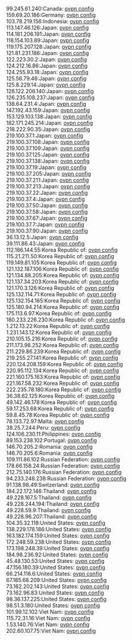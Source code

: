 99.245.61.240:Canada: [ovpn config](vpn/99_245_61_240.ovpn)  
159.69.20.186:Germany: [ovpn config](vpn/159_69_20_186.ovpn)  
103.78.219.156:Indonesia: [ovpn config](vpn/103_78_219_156.ovpn)  
113.147.46.126:Japan: [ovpn config](vpn/113_147_46_126.ovpn)  
114.181.206.191:Japan: [ovpn config](vpn/114_181_206_191.ovpn)  
118.154.103.89:Japan: [ovpn config](vpn/118_154_103_89.ovpn)  
119.175.207.128:Japan: [ovpn config](vpn/119_175_207_128.ovpn)  
121.81.231.186:Japan: [ovpn config](vpn/121_81_231_186.ovpn)  
122.223.30.2:Japan: [ovpn config](vpn/122_223_30_2.ovpn)  
124.212.16.86:Japan: [ovpn config](vpn/124_212_16_86.ovpn)  
124.255.93.18:Japan: [ovpn config](vpn/124_255_93_18.ovpn)  
125.56.79.46:Japan: [ovpn config](vpn/125_56_79_46.ovpn)  
125.8.229.14:Japan: [ovpn config](vpn/125_8_229_14.ovpn)  
126.122.206.140:Japan: [ovpn config](vpn/126_122_206_140.ovpn)  
126.235.108.237:Japan: [ovpn config](vpn/126_235_108_237.ovpn)  
138.64.231.4:Japan: [ovpn config](vpn/138_64_231_4.ovpn)  
147.192.43.159:Japan: [ovpn config](vpn/147_192_43_159.ovpn)  
153.129.103.138:Japan: [ovpn config](vpn/153_129_103_138.ovpn)  
182.171.245.214:Japan: [ovpn config](vpn/182_171_245_214.ovpn)  
218.222.90.35:Japan: [ovpn config](vpn/218_222_90_35.ovpn)  
219.100.37.1:Japan: [ovpn config](vpn/219_100_37_1.ovpn)  
219.100.37.108:Japan: [ovpn config](vpn/219_100_37_108.ovpn)  
219.100.37.109:Japan: [ovpn config](vpn/219_100_37_109.ovpn)  
219.100.37.125:Japan: [ovpn config](vpn/219_100_37_125.ovpn)  
219.100.37.138:Japan: [ovpn config](vpn/219_100_37_138.ovpn)  
219.100.37.19:Japan: [ovpn config](vpn/219_100_37_19.ovpn)  
219.100.37.205:Japan: [ovpn config](vpn/219_100_37_205.ovpn)  
219.100.37.211:Japan: [ovpn config](vpn/219_100_37_211.ovpn)  
219.100.37.213:Japan: [ovpn config](vpn/219_100_37_213.ovpn)  
219.100.37.22:Japan: [ovpn config](vpn/219_100_37_22.ovpn)  
219.100.37.4:Japan: [ovpn config](vpn/219_100_37_4.ovpn)  
219.100.37.50:Japan: [ovpn config](vpn/219_100_37_50.ovpn)  
219.100.37.58:Japan: [ovpn config](vpn/219_100_37_58.ovpn)  
219.100.37.67:Japan: [ovpn config](vpn/219_100_37_67.ovpn)  
219.100.37.7:Japan: [ovpn config](vpn/219_100_37_7.ovpn)  
219.100.37.90:Japan: [ovpn config](vpn/219_100_37_90.ovpn)  
36.13.12.5:Japan: [ovpn config](vpn/36_13_12_5.ovpn)  
39.111.86.43:Japan: [ovpn config](vpn/39_111_86_43.ovpn)  
112.186.144.55:Korea Republic of: [ovpn config](vpn/112_186_144_55.ovpn)  
115.21.211.50:Korea Republic of: [ovpn config](vpn/115_21_211_50.ovpn)  
119.149.81.105:Korea Republic of: [ovpn config](vpn/119_149_81_105.ovpn)  
121.132.187.106:Korea Republic of: [ovpn config](vpn/121_132_187_106.ovpn)  
121.134.88.205:Korea Republic of: [ovpn config](vpn/121_134_88_205.ovpn)  
121.137.34.203:Korea Republic of: [ovpn config](vpn/121_137_34_203.ovpn)  
121.170.3.126:Korea Republic of: [ovpn config](vpn/121_170_3_126.ovpn)  
125.132.114.71:Korea Republic of: [ovpn config](vpn/125_132_114_71.ovpn)  
125.132.154.165:Korea Republic of: [ovpn config](vpn/125_132_154_165.ovpn)  
125.180.94.214:Korea Republic of: [ovpn config](vpn/125_180_94_214.ovpn)  
175.113.6.97:Korea Republic of: [ovpn config](vpn/175_113_6_97.ovpn)  
180.233.226.230:Korea Republic of: [ovpn config](vpn/180_233_226_230.ovpn)  
1.212.13.22:Korea Republic of: [ovpn config](vpn/1_212_13_22.ovpn)  
1.231.143.12:Korea Republic of: [ovpn config](vpn/1_231_143_12.ovpn)  
210.105.15.216:Korea Republic of: [ovpn config](vpn/210_105_15_216.ovpn)  
211.173.98.252:Korea Republic of: [ovpn config](vpn/211_173_98_252.ovpn)  
211.229.86.239:Korea Republic of: [ovpn config](vpn/211_229_86_239.ovpn)  
219.255.27.141:Korea Republic of: [ovpn config](vpn/219_255_27_141.ovpn)  
220.124.208.159:Korea Republic of: [ovpn config](vpn/220_124_208_159.ovpn)  
220.95.112.134:Korea Republic of: [ovpn config](vpn/220_95_112_134.ovpn)  
221.160.175.163:Korea Republic of: [ovpn config](vpn/221_160_175_163.ovpn)  
221.167.58.232:Korea Republic of: [ovpn config](vpn/221_167_58_232.ovpn)  
222.235.78.180:Korea Republic of: [ovpn config](vpn/222_235_78_180.ovpn)  
36.38.62.125:Korea Republic of: [ovpn config](vpn/36_38_62_125.ovpn)  
49.142.46.178:Korea Republic of: [ovpn config](vpn/49_142_46_178.ovpn)  
59.17.253.68:Korea Republic of: [ovpn config](vpn/59_17_253_68.ovpn)  
59.8.45.78:Korea Republic of: [ovpn config](vpn/59_8_45_78.ovpn)  
78.133.72.97:Malta: [ovpn config](vpn/78_133_72_97.ovpn)  
38.25.7.244:Peru: [ovpn config](vpn/38_25_7_244.ovpn)  
124.106.230.11:Philippines: [ovpn config](vpn/124_106_230_11.ovpn)  
89.153.238.102:Portugal: [ovpn config](vpn/89_153_238_102.ovpn)  
146.70.205.2:Romania: [ovpn config](vpn/146_70_205_2.ovpn)  
146.70.205.6:Romania: [ovpn config](vpn/146_70_205_6.ovpn)  
109.111.86.102:Russian Federation: [ovpn config](vpn/109_111_86_102.ovpn)  
178.66.158.24:Russian Federation: [ovpn config](vpn/178_66_158_24.ovpn)  
212.75.140.176:Russian Federation: [ovpn config](vpn/212_75_140_176.ovpn)  
94.233.248.238:Russian Federation: [ovpn config](vpn/94_233_248_238.ovpn)  
91.138.98.49:Switzerland: [ovpn config](vpn/91_138_98_49.ovpn)  
184.22.172.146:Thailand: [ovpn config](vpn/184_22_172_146.ovpn)  
49.228.167.5:Thailand: [ovpn config](vpn/49_228_167_5.ovpn)  
49.228.244.194:Thailand: [ovpn config](vpn/49_228_244_194.ovpn)  
49.228.59.9:Thailand: [ovpn config](vpn/49_228_59_9.ovpn)  
49.228.96.207:Thailand: [ovpn config](vpn/49_228_96_207.ovpn)  
104.35.32.118:United States: [ovpn config](vpn/104_35_32_118.ovpn)  
138.229.178.186:United States: [ovpn config](vpn/138_229_178_186.ovpn)  
163.182.174.159:United States: [ovpn config](vpn/163_182_174_159.ovpn)  
172.248.59.238:United States: [ovpn config](vpn/172_248_59_238.ovpn)  
173.198.248.39:United States: [ovpn config](vpn/173_198_248_39.ovpn)  
184.98.236.92:United States: [ovpn config](vpn/184_98_236_92.ovpn)  
45.48.130.53:United States: [ovpn config](vpn/45_48_130_53.ovpn)  
47.156.180.39:United States: [ovpn config](vpn/47_156_180_39.ovpn)  
66.214.116.6:United States: [ovpn config](vpn/66_214_116_6.ovpn)  
67.185.68.209:United States: [ovpn config](vpn/67_185_68_209.ovpn)  
73.162.202.143:United States: [ovpn config](vpn/73_162_202_143.ovpn)  
73.162.96.83:United States: [ovpn config](vpn/73_162_96_83.ovpn)  
98.36.137.225:United States: [ovpn config](vpn/98_36_137_225.ovpn)  
98.51.3.180:United States: [ovpn config](vpn/98_51_3_180.ovpn)  
101.99.12.102:Viet Nam: [ovpn config](vpn/101_99_12_102.ovpn)  
115.72.31.16:Viet Nam: [ovpn config](vpn/115_72_31_16.ovpn)  
1.53.140.76:Viet Nam: [ovpn config](vpn/1_53_140_76.ovpn)  
202.60.107.75:Viet Nam: [ovpn config](vpn/202_60_107_75.ovpn)  
